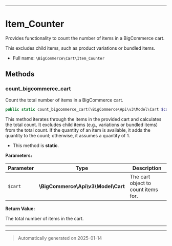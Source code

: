 ***

# Item_Counter

Provides functionality to count the number of items in a BigCommerce cart.

This excludes child items, such as product variations or bundled items.

* Full name: `\BigCommerce\Cart\Item_Counter`




## Methods


### count_bigcommerce_cart

Count the total number of items in a BigCommerce cart.

```php
public static count_bigcommerce_cart(\BigCommerce\Api\v3\Model\Cart $cart): int
```

This method iterates through the items in the provided cart and calculates the total count.
It excludes child items (e.g., variations or bundled items) from the total count. If the quantity
of an item is available, it adds the quantity to the count; otherwise, it assumes a quantity of 1.

* This method is **static**.




**Parameters:**

| Parameter | Type | Description |
|-----------|------|-------------|
| `$cart` | **\BigCommerce\Api\v3\Model\Cart** | The cart object to count items for. |


**Return Value:**

The total number of items in the cart.




***


***
> Automatically generated on 2025-01-14
